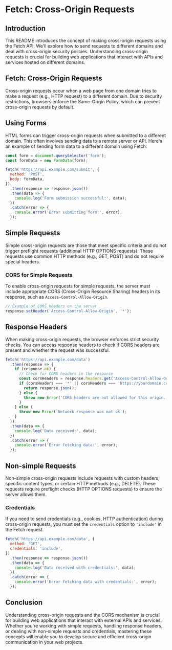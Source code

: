 # Fetch: Cross-Origin Requests

## Introduction

This README introduces the concept of making cross-origin requests using the Fetch API. We'll explore how to send requests to different domains and deal with cross-origin security policies. Understanding cross-origin requests is crucial for building web applications that interact with APIs and services hosted on different domains.

## Fetch: Cross-Origin Requests

Cross-origin requests occur when a web page from one domain tries to make a request (e.g., HTTP request) to a different domain. Due to security restrictions, browsers enforce the Same-Origin Policy, which can prevent cross-origin requests by default.

## Using Forms

HTML forms can trigger cross-origin requests when submitted to a different domain. This often involves sending data to a remote server or API. Here's an example of sending form data to a different domain using Fetch:

```javascript
const form = document.querySelector('form');
const formData = new FormData(form);

fetch('https://api.example.com/submit', {
  method: 'POST',
  body: formData,
})
  .then(response => response.json())
  .then(data => {
    console.log('Form submission successful:', data);
  })
  .catch(error => {
    console.error('Error submitting form:', error);
  });
```

## Simple Requests

Simple cross-origin requests are those that meet specific criteria and do not trigger preflight requests (additional HTTP OPTIONS requests). These requests use common HTTP methods (e.g., GET, POST) and do not require special headers.

### CORS for Simple Requests

To enable cross-origin requests for simple requests, the server must include appropriate CORS (Cross-Origin Resource Sharing) headers in its response, such as `Access-Control-Allow-Origin`.

```javascript
// Example of CORS headers on the server
response.setHeader('Access-Control-Allow-Origin', '*');
```

## Response Headers

When making cross-origin requests, the browser enforces strict security checks. You can access response headers to check if CORS headers are present and whether the request was successful.

```javascript
fetch('https://api.example.com/data')
  .then(response => {
    if (response.ok) {
      // Check for CORS headers in the response
      const corsHeaders = response.headers.get('Access-Control-Allow-Origin');
      if (corsHeaders === '*' || corsHeaders === 'https://yourdomain.com') {
        return response.json();
      } else {
        throw new Error('CORS headers are not allowed for this origin.');
      }
    } else {
      throw new Error('Network response was not ok');
    }
  })
  .then(data => {
    console.log('Data received:', data);
  })
  .catch(error => {
    console.error('Error fetching data:', error);
  });
```

## Non-simple Requests

Non-simple cross-origin requests include requests with custom headers, specific content types, or certain HTTP methods (e.g., DELETE). These requests require preflight checks (HTTP OPTIONS requests) to ensure the server allows them.

### Credentials

If you need to send credentials (e.g., cookies, HTTP authentication) during cross-origin requests, you must set the `credentials` option to `'include'` in the Fetch request.

```javascript
fetch('https://api.example.com/data', {
  method: 'GET',
  credentials: 'include',
})
  .then(response => response.json())
  .then(data => {
    console.log('Data received with credentials:', data);
  })
  .catch(error => {
    console.error('Error fetching data with credentials:', error);
  });
```

## Conclusion

Understanding cross-origin requests and the CORS mechanism is crucial for building web applications that interact with external APIs and services. Whether you're working with simple requests, handling response headers, or dealing with non-simple requests and credentials, mastering these concepts will enable you to develop secure and efficient cross-origin communication in your web projects.
